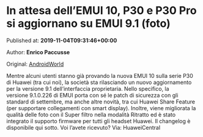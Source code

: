 
# In attesa dell’EMUI 10, P30 e P30 Pro si aggiornano su EMUI 9.1 (foto)

Published at: **2019-11-04T09:31:46+00:00**

Author: **Enrico Paccusse**

Original: [AndroidWorld](https://www.androidworld.it/2019/11/04/attesa-dellemui-10-p30-p30-pro-si-aggiornano-emui-9-1-foto-677863/)

Mentre alcuni utenti stanno già provando la nuova EMUI 10 sulla serie P30 di Huawei (tra cui noi), la società sta rilasciando un nuovo aggiornamento per la versione 9.1 dell’interfaccia proprietaria.
Nello specifico, la versione 9.1.0.226 di EMUI porta con sé le patch di sicurezza con gli standard di settembre, ma anche altre novità, tra cui Huawei Share Feature (per supportare collegamenti con smart display).
Inoltre, viene migliorata la qualità delle foto con il Super filtro nella modalità Ritratto ed è stato integrato il supporto firmware per tutti gli headset Huawei. Il changelog è disponibile qui sotto. Voi l’avete ricevuto?
Via: HuaweiCentral
